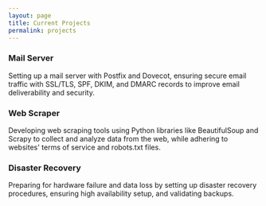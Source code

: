 ```yaml
---
layout: page
title: Current Projects
permalink: projects
---
```


### Mail Server
Setting up a mail server with Postfix and Dovecot, ensuring secure email traffic with SSL/TLS, SPF, DKIM, and DMARC records to improve email deliverability and security.

### Web Scraper
Developing web scraping tools using Python libraries like BeautifulSoup and Scrapy to collect and analyze data from the web, while adhering to websites' terms of service and robots.txt files.

### Disaster Recovery
Preparing for hardware failure and data loss by setting up disaster recovery procedures, ensuring high availability setup, and validating backups.

<!-- Continue listing other projects in the same fashion -->
